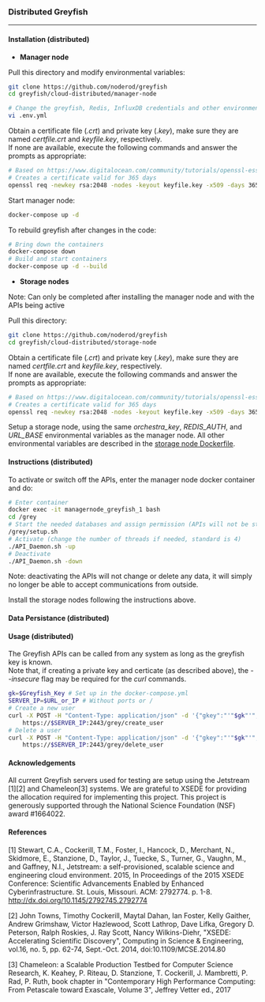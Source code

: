 ### Distributed Greyfish

--------------

#### Installation (distributed)

* **Manager node**

Pull this directory and modify environmental variables:
```bash
git clone https://github.com/noderod/greyfish
cd greyfish/cloud-distributed/manager-node

# Change the greyfish, Redis, InfluxDB credentials and other environmental variables
vi .env.yml
```

Obtain a certificate file (*.crt*) and private key (*.key*), make sure they are named *certfile.crt* and *keyfile.key*, respectively.  
If none are available, execute the following commands and answer the prompts as appropriate:
```bash
# Based on https://www.digitalocean.com/community/tutorials/openssl-essentials-working-with-ssl-certificates-private-keys-and-csrs
# Creates a certificate valid for 365 days
openssl req -newkey rsa:2048 -nodes -keyout keyfile.key -x509 -days 365 -out certfile.crt
```

Start manager node:
```bash
docker-compose up -d
```

To rebuild greyfish after changes in the code:
```bash
# Bring down the containers
docker-compose down
# Build and start containers
docker-compose up -d --build
```


* **Storage nodes**

Note: Can only be completed after installing the manager node and with the APIs being active

Pull this directory:
```bash
git clone https://github.com/noderod/greyfish
cd greyfish/cloud-distributed/storage-node
```

Obtain a certificate file (*.crt*) and private key (*.key*), make sure they are named *certfile.crt* and *keyfile.key*, respectively.  
If none are available, execute the following commands and answer the prompts as appropriate:
```bash
# Based on https://www.digitalocean.com/community/tutorials/openssl-essentials-working-with-ssl-certificates-private-keys-and-csrs
# Creates a certificate valid for 365 days
openssl req -newkey rsa:2048 -nodes -keyout keyfile.key -x509 -days 365 -out certfile.crt
```

Setup a storage node, using the same *orchestra_key*, *REDIS_AUTH*, and *URL_BASE* environmental variables as the manager node. All other environmental variables are described in the [storage node Dockerfile](./storage-node/Dockerfile).




#### Instructions (distributed)

To activate or switch off the APIs, enter the manager node docker container and do:  

```bash
# Enter container
docker exec -it managernode_greyfish_1 bash
cd /grey
# Start the needed databases and assign permission (APIs will not be started)
/grey/setup.sh
# Activate (change the number of threads if needed, standard is 4)
./API_Daemon.sh -up
# Deactivate
./API_Daemon.sh -down
```

Note: deactivating the APIs will not change or delete any data, it will simply no longer be able to accept communications from outside.


Install the storage nodes following the instructions above.


#### Data Persistance (distributed)



#### Usage (distributed)

The Greyfish APIs can be called from any system as long as the greyfish key is known.  
Note that, if creating a private key and certicate (as described above), the *--insecure* flag may be required for the *curl* commands.


```bash
gk=$Greyfish_Key # Set up in the docker-compose.yml
SERVER_IP=$URL_or_IP # Without ports or /
# Create a new user
curl -X POST -H "Content-Type: application/json" -d '{"gkey":"'"$gk"'", "user_id":"'"$USER_ID"'"}' \
	https://$SERVER_IP:2443/grey/create_user
# Delete a user
curl -X POST -H "Content-Type: application/json" -d '{"gkey":"'"$gk"'", "user_id":"'"$USER_ID"'"}' \
	https://$SERVER_IP:2443/grey/delete_user
```


#### Acknowledgements

All current Greyfish servers used for testing are setup using the Jetstream \[1\]\[2\] and Chameleon\[3\] systems. We are grateful to XSEDE for providing the allocation required for implementing this project. This project is generously supported through the National Science Foundation (NSF) award \#1664022.  




#### References

\[1\] Stewart, C.A., Cockerill, T.M., Foster, I., Hancock, D., Merchant, N., Skidmore, E., Stanzione, D., Taylor, J., Tuecke, S., Turner, G., Vaughn, M., and Gaffney, N.I., Jetstream: a self-provisioned, scalable science and engineering cloud environment. 2015, In Proceedings of the 2015 XSEDE Conference: Scientific Advancements Enabled by Enhanced Cyberinfrastructure. St. Louis, Missouri.  ACM: 2792774.  p. 1-8. http://dx.doi.org/10.1145/2792745.2792774 


\[2\] John Towns, Timothy Cockerill, Maytal Dahan, Ian Foster, Kelly Gaither, Andrew Grimshaw, Victor Hazlewood, Scott Lathrop, Dave Lifka, Gregory D. Peterson, Ralph Roskies, J. Ray Scott, Nancy Wilkins-Diehr, "XSEDE: Accelerating Scientific Discovery", Computing in Science & Engineering, vol.16, no. 5, pp. 62-74, Sept.-Oct. 2014, doi:10.1109/MCSE.2014.80


\[3\] Chameleon: a Scalable Production Testbed for Computer Science Research, K. Keahey, P. Riteau, D. Stanzione, T. Cockerill, J. Mambretti, P. Rad, P. Ruth,	book chapter in "Contemporary High Performance Computing: From Petascale toward Exascale, Volume 3",  Jeffrey Vetter ed., 2017 

